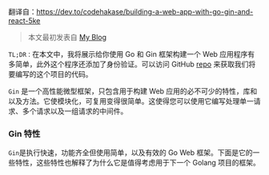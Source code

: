 

翻译自：https://dev.to/codehakase/building-a-web-app-with-go-gin-and-react-5ke



>  本文最初发表自 [My Blog](https://hakaselogs.me/2018-04-20/building-a-web-app-with-go-gin-and-react)



`TL;DR：`在本文中，我将展示给你使用 Go 和 Gin 框架构建一个 Web 应用程序有多简单，此外这个程序还添加了身份验证。可以访问 GitHub [repo](https://github.com/codehakase/golang-gin)  来获取我们将要编写的这个项目的代码。



`Gin` 是一个高性能微型框架，只包含用于构建 Web 应用的必不可少的特性，库和以及方法。它使模块化，可复用变得很简单。这使得您可以使用它编写处理单一请求、多个请求以及一组请求的中间件。



### Gin 特性



`Gin`是执行快速，功能齐全但使用简单，以及有效的 Go Web 框架。下面是它的一些特性，这些特性也解释了为什么它是值得考虑用于下一个 Golang 项目的框架。